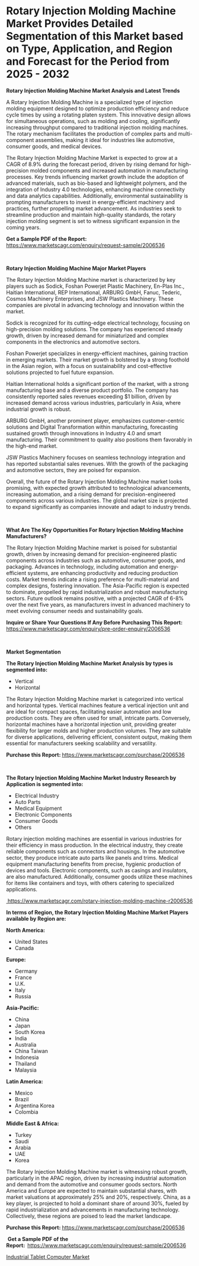 <p><h1>Rotary Injection Molding Machine Market Provides Detailed Segmentation of this Market based on Type, Application, and Region and Forecast for the Period from 2025 - 2032</h1></p><p><strong>Rotary Injection Molding Machine Market Analysis and Latest Trends</strong></p>
<p><p>A Rotary Injection Molding Machine is a specialized type of injection molding equipment designed to optimize production efficiency and reduce cycle times by using a rotating platen system. This innovative design allows for simultaneous operations, such as molding and cooling, significantly increasing throughput compared to traditional injection molding machines. The rotary mechanism facilitates the production of complex parts and multi-component assemblies, making it ideal for industries like automotive, consumer goods, and medical devices.</p><p>The Rotary Injection Molding Machine Market is expected to grow at a CAGR of 8.9% during the forecast period, driven by rising demand for high-precision molded components and increased automation in manufacturing processes. Key trends influencing market growth include the adoption of advanced materials, such as bio-based and lightweight polymers, and the integration of Industry 4.0 technologies, enhancing machine connectivity and data analytics capabilities. Additionally, environmental sustainability is prompting manufacturers to invest in energy-efficient machinery and practices, further propelling market advancement. As industries seek to streamline production and maintain high-quality standards, the rotary injection molding segment is set to witness significant expansion in the coming years.</p></p>
<p><strong>Get a Sample PDF of the Report:&nbsp;</strong> <a href="https://www.marketscagr.com/enquiry/request-sample/2006536?utm_campaign=1836&utm_medium=2&utm_source=Github&utm_content=ia&utm_term=20022025&utm_id=rotary-injection-molding-machine">https://www.marketscagr.com/enquiry/request-sample/2006536</a></p>
<p>&nbsp;</p>
<p><strong>Rotary Injection Molding Machine Major Market Players</strong></p>
<p><p>The Rotary Injection Molding Machine market is characterized by key players such as Sodick, Foshan Powerjet Plastic Machinery, En-Plas Inc., Haitian International, REP International, ARBURG GmbH, Fanuc, Tederic, Cosmos Machinery Enterprises, and JSW Plastics Machinery. These companies are pivotal in advancing technology and innovation within the market.</p><p>Sodick is recognized for its cutting-edge electrical technology, focusing on high-precision molding solutions. The company has experienced steady growth, driven by increased demand for miniaturized and complex components in the electronics and automotive sectors.</p><p>Foshan Powerjet specializes in energy-efficient machines, gaining traction in emerging markets. Their market growth is bolstered by a strong foothold in the Asian region, with a focus on sustainability and cost-effective solutions projected to fuel future expansion.</p><p>Haitian International holds a significant portion of the market, with a strong manufacturing base and a diverse product portfolio. The company has consistently reported sales revenues exceeding $1 billion, driven by increased demand across various industries, particularly in Asia, where industrial growth is robust.</p><p>ARBURG GmbH, another prominent player, emphasizes customer-centric solutions and Digital Transformation within manufacturing, forecasting sustained growth through innovations in Industry 4.0 and smart manufacturing. Their commitment to quality also positions them favorably in the high-end market.</p><p>JSW Plastics Machinery focuses on seamless technology integration and has reported substantial sales revenues. With the growth of the packaging and automotive sectors, they are poised for expansion.</p><p>Overall, the future of the Rotary Injection Molding Machine market looks promising, with expected growth attributed to technological advancements, increasing automation, and a rising demand for precision-engineered components across various industries. The global market size is projected to expand significantly as companies innovate and adapt to industry trends.</p></p>
<p>&nbsp;</p>
<p><strong>What Are The Key Opportunities For Rotary Injection Molding Machine Manufacturers?</strong></p>
<p><p>The Rotary Injection Molding Machine market is poised for substantial growth, driven by increasing demand for precision-engineered plastic components across industries such as automotive, consumer goods, and packaging. Advances in technology, including automation and energy-efficient systems, are enhancing productivity and reducing production costs. Market trends indicate a rising preference for multi-material and complex designs, fostering innovation. The Asia-Pacific region is expected to dominate, propelled by rapid industrialization and robust manufacturing sectors. Future outlook remains positive, with a projected CAGR of 6-8% over the next five years, as manufacturers invest in advanced machinery to meet evolving consumer needs and sustainability goals.</p></p>
<p><strong>Inquire or Share Your Questions If Any Before Purchasing This Report:</strong> <a href="https://www.marketscagr.com/enquiry/pre-order-enquiry/2006536?utm_campaign=1836&utm_medium=2&utm_source=Github&utm_content=ia&utm_term=20022025&utm_id=rotary-injection-molding-machine">https://www.marketscagr.com/enquiry/pre-order-enquiry/2006536</a></p>
<p>&nbsp;</p>
<p><strong>Market Segmentation</strong></p>
<p><strong>The Rotary Injection Molding Machine Market Analysis by types is segmented into:</strong></p>
<p><ul><li>Vertical</li><li>Horizontal</li></ul></p>
<p><p>The Rotary Injection Molding Machine market is categorized into vertical and horizontal types. Vertical machines feature a vertical injection unit and are ideal for compact spaces, facilitating easier automation and low production costs. They are often used for small, intricate parts. Conversely, horizontal machines have a horizontal injection unit, providing greater flexibility for larger molds and higher production volumes. They are suitable for diverse applications, delivering efficient, consistent output, making them essential for manufacturers seeking scalability and versatility.</p></p>
<p><strong>Purchase this Report:&nbsp;</strong><a href="https://www.marketscagr.com/purchase/2006536?utm_campaign=1836&utm_medium=2&utm_source=Github&utm_content=ia&utm_term=20022025&utm_id=rotary-injection-molding-machine">https://www.marketscagr.com/purchase/2006536</a></p>
<p>&nbsp;</p>
<p><strong>The Rotary Injection Molding Machine Market Industry Research by Application is segmented into:</strong></p>
<p><ul><li>Electrical Industry</li><li>Auto Parts</li><li>Medical Equipment</li><li>Electronic Components</li><li>Consumer Goods</li><li>Others</li></ul></p>
<p><p>Rotary injection molding machines are essential in various industries for their efficiency in mass production. In the electrical industry, they create reliable components such as connectors and housings. In the automotive sector, they produce intricate auto parts like panels and trims. Medical equipment manufacturing benefits from precise, hygienic production of devices and tools. Electronic components, such as casings and insulators, are also manufactured. Additionally, consumer goods utilize these machines for items like containers and toys, with others catering to specialized applications.</p></p>
<p><a href="https://www.marketscagr.com/rotary-injection-molding-machine-r2006536?utm_campaign=1836&utm_medium=2&utm_source=Github&utm_content=ia&utm_term=20022025&utm_id=rotary-injection-molding-machine">&nbsp;https://www.marketscagr.com/rotary-injection-molding-machine-r2006536</a></p>
<p><strong>In terms of Region, the Rotary Injection Molding Machine Market Players available by Region are:</strong></p>
<p>
    <p> <strong> North America: </strong>
        <ul>
            <li>United States</li>
            <li>Canada</li>
        </ul>
        </p> 
    <p> <strong> Europe: </strong>
        <ul>
            <li>Germany</li>
            <li>France</li>
            <li>U.K.</li>
            <li>Italy</li>
            <li>Russia</li>
        </ul>
        </p> 
    <p> <strong> Asia-Pacific: </strong>
        <ul>
            <li>China</li>
            <li>Japan</li>
            <li>South Korea</li>
            <li>India</li>
            <li>Australia</li>
            <li>China Taiwan</li>
            <li>Indonesia</li>
            <li>Thailand</li>
            <li>Malaysia</li>
        </ul>
        </p> 
    <p> <strong> Latin America: </strong>
        <ul>
            <li>Mexico</li>
            <li>Brazil</li>
            <li>Argentina Korea</li>
            <li>Colombia</li>
        </ul>
        </p> 
    <p> <strong> Middle East & Africa: </strong>
        <ul>
            <li>Turkey</li>
            <li>Saudi</li>
            <li>Arabia</li>
            <li>UAE</li>
            <li>Korea</li>
        </ul>
    </p>
    </p>
<p><p>The Rotary Injection Molding Machine market is witnessing robust growth, particularly in the APAC region, driven by increasing industrial automation and demand from the automotive and consumer goods sectors. North America and Europe are expected to maintain substantial shares, with market valuations at approximately 25% and 20%, respectively. China, as a key player, is projected to hold a dominant share of around 30%, fueled by rapid industrialization and advancements in manufacturing technology. Collectively, these regions are poised to lead the market landscape.</p></p>
<p><strong>Purchase this Report: </strong><a href="https://www.marketscagr.com/purchase/2006536?utm_campaign=1836&utm_medium=2&utm_source=Github&utm_content=ia&utm_term=20022025&utm_id=rotary-injection-molding-machine">https://www.marketscagr.com/purchase/2006536</a></p>
<p>&nbsp;<strong>Get a Sample PDF of the Report:&nbsp;&nbsp;</strong><a href="https://www.marketscagr.com/enquiry/request-sample/2006536?utm_campaign=1836&utm_medium=2&utm_source=Github&utm_content=ia&utm_term=20022025&utm_id=rotary-injection-molding-machine">https://www.marketscagr.com/enquiry/request-sample/2006536</a></p>
<p><strong></strong></p>
<p><p><a href="https://github.com/mabutironaldo/Market-Research-Report-List-7/blob/main/industrial-tablet-computer-market.md?utm_campaign=1836&utm_medium=2&utm_source=Github&utm_content=ia&utm_term=20022025&utm_id=rotary-injection-molding-machine">Industrial Tablet Computer Market</a></p></p>